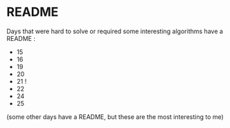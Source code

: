 # README

Days that were hard to solve or required some interesting algorithms have a README : 

* 15
* 16
* 19
* 20
* 21 !
* 22
* 24
* 25

(some other days have a README, but these are the most interesting to me)
